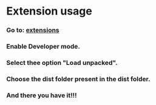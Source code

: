 # Extension usage
### Go to: [extensions](chrome://extensions/)
### Enable Developer mode.
### Select thee option "Load unpacked".
### Choose the dist folder present in the dist folder.
### And there you have it!!!
 